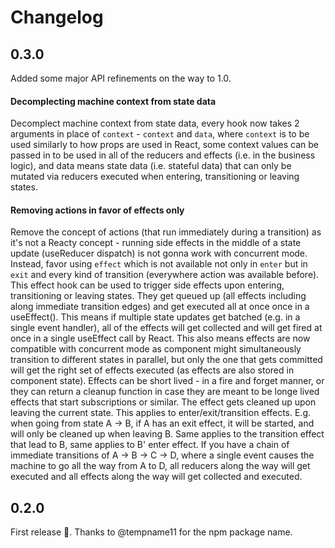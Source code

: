 # Changelog

## 0.3.0

Added some major API refinements on the way to 1.0.

#### Decomplecting machine context from state data

Decomplect machine context from state data, every hook now takes 2 arguments in place of `context` - `context` and `data`, where `context` is to be used similarly to how props are used in React, some context values can be passed in to be used in all of the reducers and effects (i.e. in the business logic), and data means state data (i.e. stateful data) that can only be mutated via reducers executed when entering, transitioning or leaving states.

#### Removing actions in favor of effects only

Remove the concept of actions (that run immediately during a transition) as it's not a Reacty concept - running side effects in the middle of a state update (useReducer dispatch) is not gonna work with concurrent mode. Instead, favor using `effect` which is not available not only in `enter` but in `exit` and every kind of transition (everywhere action was available before). This effect hook can be used to trigger side effects upon entering, transitioning or leaving states. They get queued up (all effects including along immediate transition edges) and get executed all at once once in a useEffect(). This means if multiple state updates get batched (e.g. in a single event handler), all of the effects will get collected and will get fired at once in a single useEffect call by React. This also means effects are now compatible with concurrent mode as component might simultaneously transition to different states in parallel, but only the one that gets committed will get the right set of effects executed (as effects are also stored in component state). Effects can be short lived - in a fire and forget manner, or they can return a cleanup function in case they are meant to be longe lived effects that start subscriptions or similar. The effect gets cleaned up upon leaving the current state. This applies to enter/exit/transition effects. E.g. when going from state A -> B, if A has an exit effect, it will be started, and will only be cleaned up when leaving B. Same applies to the transition effect that lead to B, same applies to B' enter effect. If you have a chain of immediate transitions of A -> B -> C -> D, where a single event causes the machine to go all the way from A to D, all reducers along the way will get executed and all effects along the way will get collected and executed.

## 0.2.0

First release 🎉. Thanks to @tempname11 for the npm package name.
